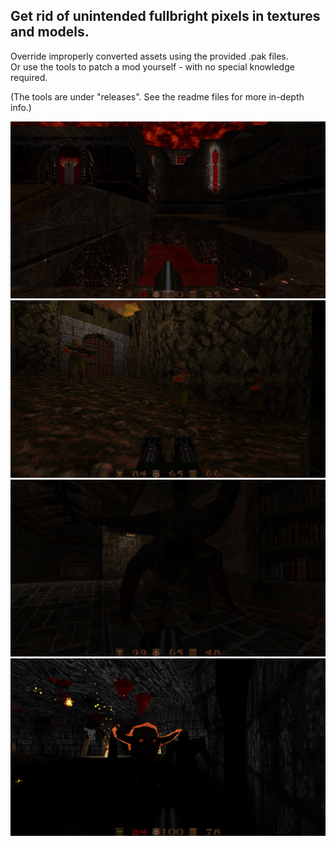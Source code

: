 ## Get rid of unintended fullbright pixels in textures and models.

Override improperly converted assets using the provided .pak files.  
Or use the tools to patch a mod yourself - with no special knowledge required.

(The tools are under "releases". See the readme files for more in-depth info.)

![](img/ne_sp06.apng)
![](img/soe.apng)
![](img/warp.apng)
![](img/xmas.apng)
